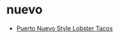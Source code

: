 # nuevo

 * [Puerto Nuevo Style Lobster Tacos](index/p/puerto-nuevo-style-lobster-tacos-107852.json)
